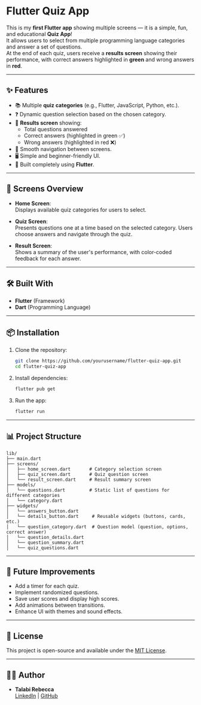 # Flutter Quiz App

This is my **first Flutter app** showing multiple screens — it is a simple, fun, and educational **Quiz App**!  
It allows users to select from multiple programming language categories and answer a set of questions.  
At the end of each quiz, users receive a **results screen** showing their performance, with correct answers highlighted in **green** and wrong answers in **red**.

---

## ✨ Features

- 📚 Multiple **quiz categories** (e.g., Flutter, JavaScript, Python, etc.).
- ❓ Dynamic question selection based on the chosen category.
- 🎯 **Results screen** showing:
  - Total questions answered
  - Correct answers (highlighted in green ✅)
  - Wrong answers (highlighted in red ❌)
- 🧭 Smooth navigation between screens.
- 🖥️ Simple and beginner-friendly UI.
- 🚀 Built completely using **Flutter**.

---

## 📱 Screens Overview

- **Home Screen**:  
  Displays available quiz categories for users to select.

- **Quiz Screen**:  
  Presents questions one at a time based on the selected category. Users choose answers and navigate through the quiz.

- **Result Screen**:  
  Shows a summary of the user's performance, with color-coded feedback for each answer.

---

## 🛠️ Built With

- **Flutter** (Framework)
- **Dart** (Programming Language)

---

## 📦 Installation

1. Clone the repository:

   ```bash
   git clone https://github.com/yourusername/flutter-quiz-app.git
   cd flutter-quiz-app
   ```

2. Install dependencies:

   ```bash
   flutter pub get
   ```

3. Run the app:

   ```bash
   flutter run
   ```

---

## 📊 Project Structure

```
lib/
├── main.dart
├── screens/
│   ├── home_screen.dart       # Category selection screen
│   ├── quiz_screen.dart       # Quiz question screen
│   └── result_screen.dart     # Result summary screen
├── models/
│   └── questions.dart         # Static list of questions for different categories
│   └── category.dart          
├── widgets/
│   └── answers_button.dart
│   └── details_button.dart     # Reusable widgets (buttons, cards, etc.)
│   └── question_category.dart  # Question model (question, options, correct answer)
│   └── question_details.dart
│   └── question_summary.dart
│   └── quiz_questions.dart

```

---

## 🎯 Future Improvements

- Add a timer for each quiz.
- Implement randomized questions.
- Save user scores and display high scores.
- Add animations between transitions.
- Enhance UI with themes and sound effects.

---

## 📜 License

This project is open-source and available under the [MIT License](LICENSE).

---

## 👨‍💻 Author

- **Talabi Rebecca**  
  [LinkedIn](https://www.linkedin.com/in/talabirebecca-virtualdev) | [GitHub](https://github.com/TemiladeRebecca)


